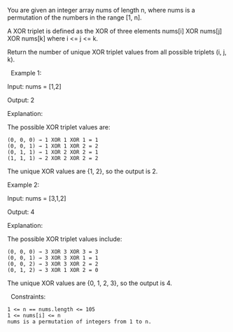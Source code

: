 You are given an integer array nums of length n, where nums is a permutation of the numbers in the range [1, n].

A XOR triplet is defined as the XOR of three elements nums[i] XOR nums[j] XOR nums[k] where i <= j <= k.

Return the number of unique XOR triplet values from all possible triplets (i, j, k).

 
Example 1:


Input: nums = [1,2]

Output: 2

Explanation:

The possible XOR triplet values are:


	(0, 0, 0) → 1 XOR 1 XOR 1 = 1
	(0, 0, 1) → 1 XOR 1 XOR 2 = 2
	(0, 1, 1) → 1 XOR 2 XOR 2 = 1
	(1, 1, 1) → 2 XOR 2 XOR 2 = 2


The unique XOR values are {1, 2}, so the output is 2.


Example 2:


Input: nums = [3,1,2]

Output: 4

Explanation:

The possible XOR triplet values include:


	(0, 0, 0) → 3 XOR 3 XOR 3 = 3
	(0, 0, 1) → 3 XOR 3 XOR 1 = 1
	(0, 0, 2) → 3 XOR 3 XOR 2 = 2
	(0, 1, 2) → 3 XOR 1 XOR 2 = 0


The unique XOR values are {0, 1, 2, 3}, so the output is 4.


 
Constraints:


	1 <= n == nums.length <= 105
	1 <= nums[i] <= n
	nums is a permutation of integers from 1 to n.

